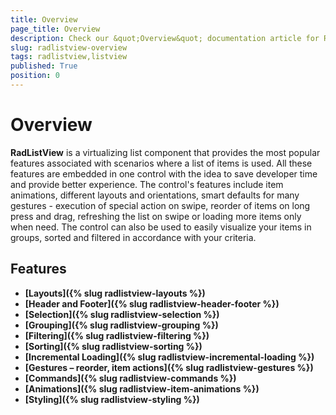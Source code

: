 ```yaml
---
title: Overview
page_title: Overview
description: Check our &quot;Overview&quot; documentation article for RadListView for UWP control.
slug: radlistview-overview
tags: radlistview,listview
published: True
position: 0
---
```


# Overview

**RadListView** is a virtualizing list component that provides the most popular features associated with scenarios where a list of items is used. All these features are embedded in one control with the idea to save developer time and provide better experience. The control's features include item animations, different layouts and orientations, smart defaults for many gestures - execution of special action on swipe, reorder of items on long press and drag, refreshing the list on swipe or loading more items only when need. The control can also be used to easily visualize your items in groups, sorted and filtered in accordance with your criteria.

## Features

- **[Layouts]({% slug radlistview-layouts %})**
- **[Header and Footer]({% slug radlistview-header-footer %})**
- **[Selection]({% slug radlistview-selection %})**
- **[Grouping]({% slug radlistview-grouping %})**
- **[Filtering]({% slug radlistview-filtering %})**
- **[Sorting]({% slug radlistview-sorting %})**
- **[Incremental Loading]({% slug radlistview-incremental-loading %})**
- **[Gestures – reorder, item actions]({% slug radlistview-gestures %})**
- **[Commands]({% slug radlistview-commands %})**
- **[Animations]({% slug radlistview-item-animations %})**
- **[Styling]({% slug radlistview-styling %})**
